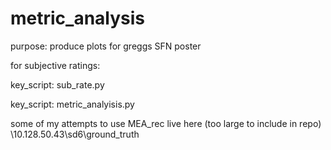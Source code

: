 # metric_analysis



purpose: produce plots for greggs SFN poster

for subjective ratings:

key_script: sub_rate.py



key_script: metric_analyisis.py


some of my attempts to use MEA_rec live here (too large to include in repo)
\\10.128.50.43\sd6\ground_truth

